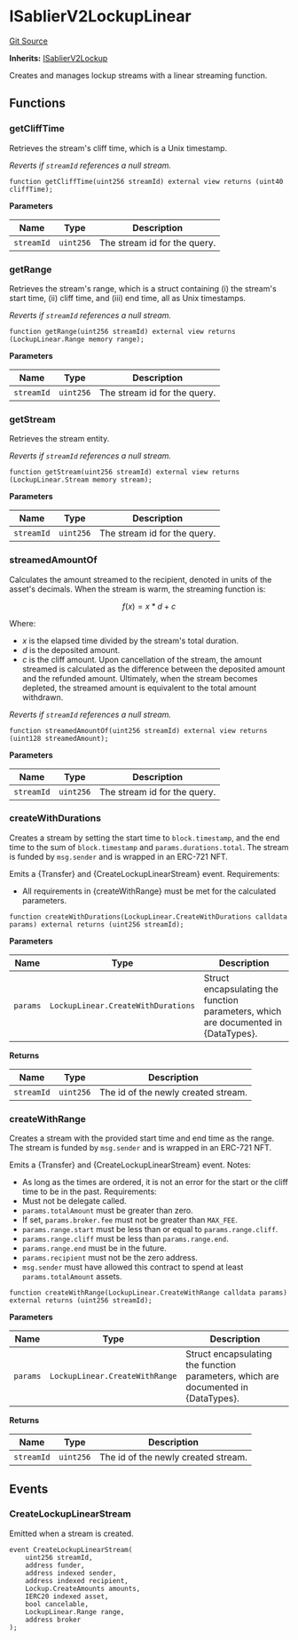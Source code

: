 # ISablierV2LockupLinear

[Git Source](https://github.com/sablier-labs/v2-core/blob/bca1d9ea0485b065544486bb01f4148d44289644/docs/contracts/v2/reference/core/interfaces)

**Inherits:** [ISablierV2Lockup](/docs/contracts/v2/reference/core/interfaces/interface.ISablierV2Lockup.md)

Creates and manages lockup streams with a linear streaming function.

## Functions

### getCliffTime

Retrieves the stream's cliff time, which is a Unix timestamp.

_Reverts if `streamId` references a null stream._

```solidity
function getCliffTime(uint256 streamId) external view returns (uint40 cliffTime);
```

**Parameters**

| Name       | Type      | Description                  |
| ---------- | --------- | ---------------------------- |
| `streamId` | `uint256` | The stream id for the query. |

### getRange

Retrieves the stream's range, which is a struct containing (i) the stream's start time, (ii) cliff time, and (iii) end
time, all as Unix timestamps.

_Reverts if `streamId` references a null stream._

```solidity
function getRange(uint256 streamId) external view returns (LockupLinear.Range memory range);
```

**Parameters**

| Name       | Type      | Description                  |
| ---------- | --------- | ---------------------------- |
| `streamId` | `uint256` | The stream id for the query. |

### getStream

Retrieves the stream entity.

_Reverts if `streamId` references a null stream._

```solidity
function getStream(uint256 streamId) external view returns (LockupLinear.Stream memory stream);
```

**Parameters**

| Name       | Type      | Description                  |
| ---------- | --------- | ---------------------------- |
| `streamId` | `uint256` | The stream id for the query. |

### streamedAmountOf

Calculates the amount streamed to the recipient, denoted in units of the asset's decimals. When the stream is warm, the
streaming function is:

$$
f(x) = x * d + c
$$

Where:

- $x$ is the elapsed time divided by the stream's total duration.
- $d$ is the deposited amount.
- $c$ is the cliff amount. Upon cancellation of the stream, the amount streamed is calculated as the difference between
  the deposited amount and the refunded amount. Ultimately, when the stream becomes depleted, the streamed amount is
  equivalent to the total amount withdrawn.

_Reverts if `streamId` references a null stream._

```solidity
function streamedAmountOf(uint256 streamId) external view returns (uint128 streamedAmount);
```

**Parameters**

| Name       | Type      | Description                  |
| ---------- | --------- | ---------------------------- |
| `streamId` | `uint256` | The stream id for the query. |

### createWithDurations

Creates a stream by setting the start time to `block.timestamp`, and the end time to the sum of `block.timestamp` and
`params.durations.total`. The stream is funded by `msg.sender` and is wrapped in an ERC-721 NFT.

Emits a {Transfer} and {CreateLockupLinearStream} event. Requirements:

- All requirements in {createWithRange} must be met for the calculated parameters.

```solidity
function createWithDurations(LockupLinear.CreateWithDurations calldata params) external returns (uint256 streamId);
```

**Parameters**

| Name     | Type                               | Description                                                                        |
| -------- | ---------------------------------- | ---------------------------------------------------------------------------------- |
| `params` | `LockupLinear.CreateWithDurations` | Struct encapsulating the function parameters, which are documented in {DataTypes}. |

**Returns**

| Name       | Type      | Description                         |
| ---------- | --------- | ----------------------------------- |
| `streamId` | `uint256` | The id of the newly created stream. |

### createWithRange

Creates a stream with the provided start time and end time as the range. The stream is funded by `msg.sender` and is
wrapped in an ERC-721 NFT.

Emits a {Transfer} and {CreateLockupLinearStream} event. Notes:

- As long as the times are ordered, it is not an error for the start or the cliff time to be in the past. Requirements:
- Must not be delegate called.
- `params.totalAmount` must be greater than zero.
- If set, `params.broker.fee` must not be greater than `MAX_FEE`.
- `params.range.start` must be less than or equal to `params.range.cliff`.
- `params.range.cliff` must be less than `params.range.end`.
- `params.range.end` must be in the future.
- `params.recipient` must not be the zero address.
- `msg.sender` must have allowed this contract to spend at least `params.totalAmount` assets.

```solidity
function createWithRange(LockupLinear.CreateWithRange calldata params) external returns (uint256 streamId);
```

**Parameters**

| Name     | Type                           | Description                                                                        |
| -------- | ------------------------------ | ---------------------------------------------------------------------------------- |
| `params` | `LockupLinear.CreateWithRange` | Struct encapsulating the function parameters, which are documented in {DataTypes}. |

**Returns**

| Name       | Type      | Description                         |
| ---------- | --------- | ----------------------------------- |
| `streamId` | `uint256` | The id of the newly created stream. |

## Events

### CreateLockupLinearStream

Emitted when a stream is created.

```solidity
event CreateLockupLinearStream(
    uint256 streamId,
    address funder,
    address indexed sender,
    address indexed recipient,
    Lockup.CreateAmounts amounts,
    IERC20 indexed asset,
    bool cancelable,
    LockupLinear.Range range,
    address broker
);
```

